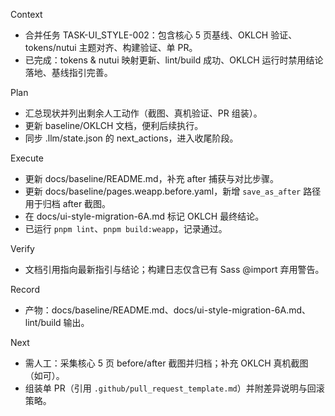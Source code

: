Context
- 合并任务 TASK-UI_STYLE-002：包含核心 5 页基线、OKLCH 验证、tokens/nutui 主题对齐、构建验证、单 PR。
- 已完成：tokens & nutui 映射更新、lint/build 成功、OKLCH 运行时禁用结论落地、基线指引完善。

Plan
- 汇总现状并列出剩余人工动作（截图、真机验证、PR 组装）。
- 更新 baseline/OKLCH 文档，便利后续执行。
- 同步 .llm/state.json 的 next_actions，进入收尾阶段。

Execute
- 更新 docs/baseline/README.md，补充 after 捕获与对比步骤。
- 更新 docs/baseline/pages.weapp.before.yaml，新增 `save_as_after` 路径用于归档 after 截图。
- 在 docs/ui-style-migration-6A.md 标记 OKLCH 最终结论。
- 已运行 `pnpm lint`、`pnpm build:weapp`，记录通过。

Verify
- 文档引用指向最新指引与结论；构建日志仅含已有 Sass @import 弃用警告。

Record
- 产物：docs/baseline/README.md、docs/ui-style-migration-6A.md、lint/build 输出。

Next
- 需人工：采集核心 5 页 before/after 截图并归档；补充 OKLCH 真机截图（如可）。
- 组装单 PR（引用 `.github/pull_request_template.md`）并附差异说明与回滚策略。
